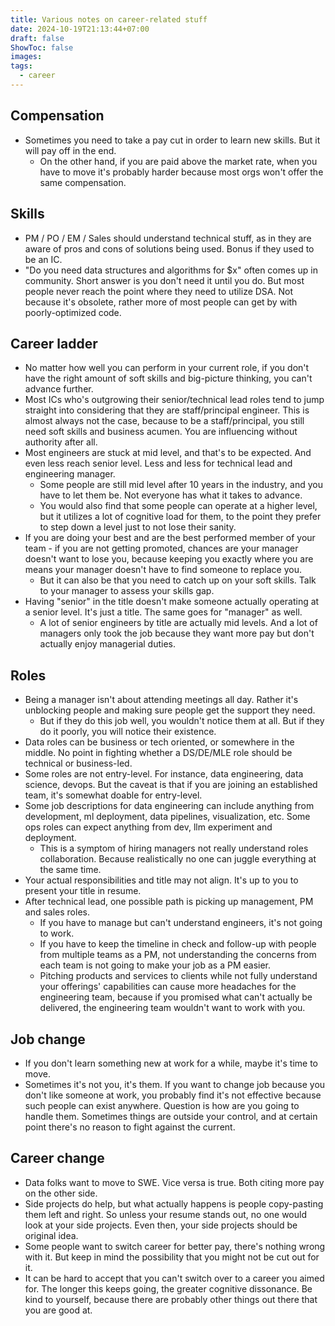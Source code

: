 ```yaml
---
title: Various notes on career-related stuff
date: 2024-10-19T21:13:44+07:00
draft: false
ShowToc: false
images:
tags:
  - career
---
```


## Compensation

- Sometimes you need to take a pay cut in order to learn new skills. But it will pay off in the end.
  - On the other hand, if you are paid above the market rate, when you have to move it's probably harder because most orgs won't offer the same compensation.

## Skills

- PM / PO / EM / Sales should understand technical stuff, as in they are aware of pros and cons of solutions being used. Bonus if they used to be an IC.
- "Do you need data structures and algorithms for $x" often comes up in community. Short answer is you don't need it until you do. But most people never reach the point where they need to utilize DSA. Not because it's obsolete, rather more of most people can get by with poorly-optimized code.

## Career ladder

- No matter how well you can perform in your current role, if you don't have the right amount of soft skills and big-picture thinking, you can't advance further.
- Most ICs who's outgrowing their senior/technical lead roles tend to jump straight into considering that they are staff/principal engineer. This is almost always not the case, because to be a staff/principal, you still need soft skills and business acumen. You are influencing without authority after all.
- Most engineers are stuck at mid level, and that's to be expected. And even less reach senior level. Less and less for technical lead and engineering manager.
  - Some people are still mid level after 10 years in the industry, and you have to let them be. Not everyone has what it takes to advance.
  - You would also find that some people can operate at a higher level, but it utilizes a lot of cognitive load for them, to the point they prefer to step down a level just to not lose their sanity.
- If you are doing your best and are the best performed member of your team - if you are not getting promoted, chances are your manager doesn't want to lose you, because keeping you exactly where you are means your manager doesn't have to find someone to replace you.
  - But it can also be that you need to catch up on your soft skills. Talk to your manager to assess your skills gap.
- Having "senior" in the title doesn't make someone actually operating at a senior level. It's just a title. The same goes for "manager" as well.
  - A lot of senior engineers by title are actually mid levels. And a lot of managers only took the job because they want more pay but don't actually enjoy managerial duties.

## Roles

- Being a manager isn't about attending meetings all day. Rather it's unblocking people and making sure people get the support they need.
  - But if they do this job well, you wouldn't notice them at all. But if they do it poorly, you will notice their existence.
- Data roles can be business or tech oriented, or somewhere in the middle. No point in fighting whether a DS/DE/MLE role should be technical or business-led.
- Some roles are not entry-level. For instance, data engineering, data science, devops. But the caveat is that if you are joining an established team, it's somewhat doable for entry-level.
- Some job descriptions for data engineering can include anything from development, ml deployment, data pipelines, visualization, etc. Some ops roles can expect anything from dev, llm experiment and deployment.
  - This is a symptom of hiring managers not really understand roles collaboration. Because realistically no one can juggle everything at the same time.
- Your actual responsibilities and title may not align. It's up to you to present your title in resume.
- After technical lead, one possible path is picking up management, PM and sales roles.
  - If you have to manage but can't understand engineers, it's not going to work.
  - If you have to keep the timeline in check and follow-up with people from multiple teams as a PM, not understanding the concerns from each team is not going to make your job as a PM easier.
  - Pitching products and services to clients while not fully understand your offerings' capabilities can cause more headaches for the engineering team, because if you promised what can't actually be delivered, the engineering team wouldn't want to work with you.

## Job change

- If you don't learn something new at work for a while, maybe it's time to move.
- Sometimes it's not you, it's them. If you want to change job because you don't like someone at work, you probably find it's not effective because such people can exist anywhere. Question is how are you going to handle them. Sometimes things are outside your control, and at certain point there's no reason to fight against the current.

## Career change

- Data folks want to move to SWE. Vice versa is true. Both citing more pay on the other side.
- Side projects do help, but what actually happens is people copy-pasting them left and right. So unless your resume stands out, no one would look at your side projects. Even then, your side projects should be original idea.
- Some people want to switch career for better pay, there's nothing wrong with it. But keep in mind the possibility that you might not be cut out for it.
- It can be hard to accept that you can't switch over to a career you aimed for. The longer this keeps going, the greater cognitive dissonance. Be kind to yourself, because there are probably other things out there that you are good at.
